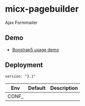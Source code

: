 # micx-pagebuilder
Ajax Formmailer

## Demo

- [Boostrap5 usage demo](www/demo/bootstrap5.html)


## Deployment

```
version: "3.1"
```

| Env  | Default | Description |
|------|---------|-------------|
| CONF_

